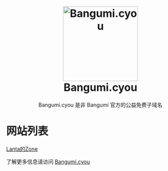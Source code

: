 <h1 align="center">
  <img src="https://www.bangumi.cyou/_next/image?url=%2Fimages%2FBangumi.png&w=256&q=75" alt="Bangumi.cyou" width="200">
  <br>Bangumi.cyou<br>


</h1>

  <p align="center">
Bangumi.cyou 是非 Bangumi 官方的公益免费子域名
  </p>

# 网站列表
[Lanta的Zone](https://lanta.bangumi.cyou)

了解更多信息请访问 [Bangumi.cyou](https://bangumi.cyou)
